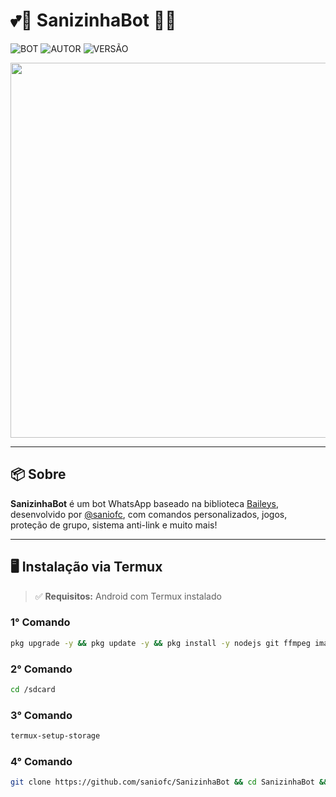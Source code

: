 # 💕🌸 SanizinhaBot 🌸💕

![BOT](https://img.shields.io/badge/BOT-MULTI%20DEVICE-blue?style=for-the-badge)
![AUTOR](https://img.shields.io/badge/AUTOR-saniofc-orange?style=for-the-badge)
![VERSÃO](https://img.shields.io/badge/VERSÃO-1.0.0-orange?style=for-the-badge)

<p align="center">
  <img src="https://i.postimg.cc/5N54xvVm/20250702-122138.jpg" width="600"/>
</p>

---

## 📦 Sobre

**SanizinhaBot** é um bot WhatsApp baseado na biblioteca [Baileys](https://github.com/WhiskeySockets/Baileys), desenvolvido por [@saniofc](https://github.com/saniofc), com comandos personalizados, jogos, proteção de grupo, sistema anti-link e muito mais!

---

## 🖥️ Instalação via Termux

> ✅ **Requisitos:** Android com Termux instalado

### 1° Comando
```bash
pkg upgrade -y && pkg update -y && pkg install -y nodejs git ffmpeg imagemagick
```
### 2° Comando
```bash
cd /sdcard
```
### 3° Comando
```bash
termux-setup-storage
```
### 4° Comando
```bash
git clone https://github.com/saniofc/SanizinhaBot && cd SanizinhaBot && npm install --no-bin-links && bash sani.sh
